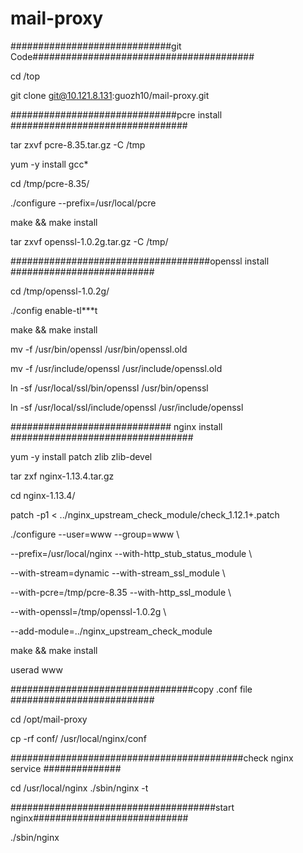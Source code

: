 # mail-proxy
#############################git Code########################################

cd /top

git clone git@10.121.8.131:guozh10/mail-proxy.git

##############################pcre   install ################################

tar zxvf pcre-8.35.tar.gz -C /tmp

yum -y install gcc*

cd /tmp/pcre-8.35/

./configure --prefix=/usr/local/pcre

make && make install

tar zxvf openssl-1.0.2g.tar.gz -C /tmp/

####################################openssl install ##########################

cd /tmp/openssl-1.0.2g/

./config enable-tl***t

make && make install

mv -f /usr/bin/openssl /usr/bin/openssl.old

mv -f /usr/include/openssl /usr/include/openssl.old


ln -sf /usr/local/ssl/bin/openssl /usr/bin/openssl

ln -sf /usr/local/ssl/include/openssl /usr/include/openssl

############################# nginx install #################################


yum -y install patch zlib zlib-devel

tar zxf nginx-1.13.4.tar.gz

cd nginx-1.13.4/

patch -p1 < ../nginx_upstream_check_module/check_1.12.1+.patch

./configure --user=www --group=www \

--prefix=/usr/local/nginx --with-http_stub_status_module \

--with-stream=dynamic --with-stream_ssl_module \

--with-pcre=/tmp/pcre-8.35 --with-http_ssl_module \

--with-openssl=/tmp/openssl-1.0.2g \

--add-module=../nginx_upstream_check_module


make && make install

userad www

#################################copy  .conf file ##########################

cd /opt/mail-proxy

cp -rf conf/ /usr/local/nginx/conf

##########################################check nginx service ##############

cd /usr/local/nginx
./sbin/nginx -t

#####################################start nginx############################

./sbin/nginx







